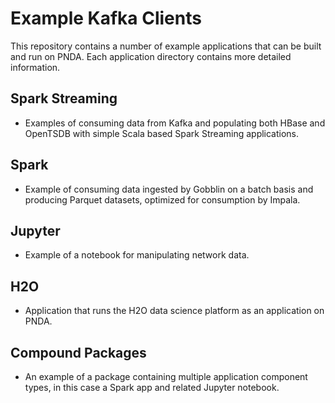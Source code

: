 # Example Kafka Clients

This repository contains a number of example applications that can be built and run on PNDA. Each application directory contains more detailed information.

## Spark Streaming

- Examples of consuming data from Kafka and populating both HBase and OpenTSDB with simple Scala based Spark Streaming applications.

## Spark

- Example of consuming data ingested by Gobblin on a batch basis and producing Parquet datasets, optimized for consumption by Impala.

## Jupyter

- Example of a notebook for manipulating network data.

## H2O

- Application that runs the H2O data science platform as an application on PNDA.

## Compound Packages

- An example of a package containing multiple application component types, in this case a Spark app and related Jupyter notebook.
